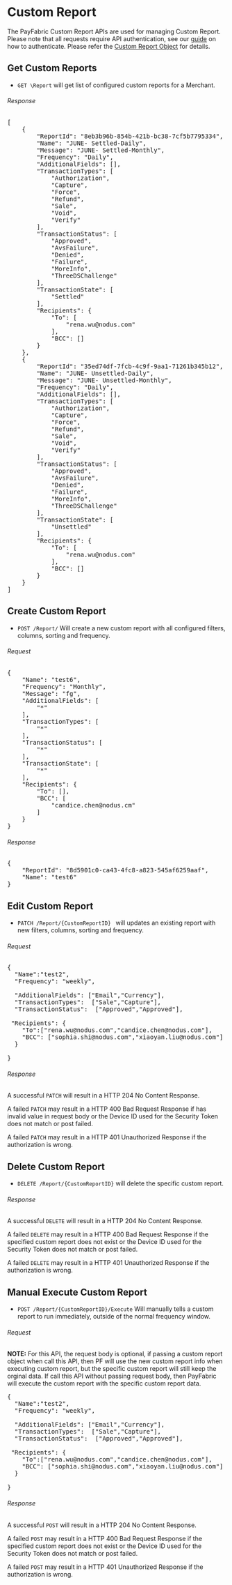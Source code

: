 Custom Report
=================

The PayFabric Custom Report APIs are used for managing Custom Report.  Please note that all requests require API authentication, see our [guide](Authentication.md) on how to authenticate. Please refer the [Custom Report Object](/PayFabric/Sections/3.1JSONObjects.md#custom-report) for details.

Get Custom Reports
------------------
* `GET \Report` will get list of configured custom reports for a Merchant.

###### Response
<pre>
[    
    {
        "ReportId": "8eb3b96b-854b-421b-bc38-7cf5b7795334",
        "Name": "JUNE- Settled-Daily",
        "Message": "JUNE- Settled-Monthly",
        "Frequency": "Daily",
        "AdditionalFields": [],
        "TransactionTypes": [
            "Authorization",
            "Capture",
            "Force",
            "Refund",
            "Sale",
            "Void",
            "Verify"
        ],
        "TransactionStatus": [
            "Approved",
            "AvsFailure",
            "Denied",
            "Failure",
            "MoreInfo",
            "ThreeDSChallenge"
        ],
        "TransactionState": [
            "Settled"
        ],
        "Recipients": {
            "To": [
                "rena.wu@nodus.com"
            ],
            "BCC": []
        }
    },
    {
        "ReportId": "35ed74df-7fcb-4c9f-9aa1-71261b345b12",
        "Name": "JUNE- Unsettled-Daily",
        "Message": "JUNE- Unsettled-Monthly",
        "Frequency": "Daily",
        "AdditionalFields": [],
        "TransactionTypes": [
            "Authorization",
            "Capture",
            "Force",
            "Refund",
            "Sale",
            "Void",
            "Verify"
        ],
        "TransactionStatus": [
            "Approved",
            "AvsFailure",
            "Denied",
            "Failure",
            "MoreInfo",
            "ThreeDSChallenge"
        ],
        "TransactionState": [
            "Unsettled"
        ],
        "Recipients": {
            "To": [
                "rena.wu@nodus.com"
            ],
            "BCC": []
        }
    }
]
</pre>

Create Custom Report
------------------
* `POST /Report/` Will create a new custom report with all configured filters, columns, sorting and frequency.

###### Request
<pre>
{
    "Name": "test6",
    "Frequency": "Monthly",
    "Message": "fg",
    "AdditionalFields": [
        "*"
    ],
    "TransactionTypes": [
        "*"
    ],
    "TransactionStatus": [
        "*"
    ],
    "TransactionState": [
        "*"
    ],
    "Recipients": {
        "To": [],
        "BCC": [
            "candice.chen@nodus.cm"
        ]
    }
}
</pre>

###### Response
<pre>
{
    "ReportId": "8d5901c0-ca43-4fc8-a823-545af6259aaf",
    "Name": "test6"
}
</pre>

Edit Custom Report
------------------
* `PATCH /Report/{CustomReportID} ` will updates an existing report with new filters, columns, sorting and frequency.
###### Request
<pre>
{
  "Name":"test2",
  "Frequency": "weekly",

  "AdditionalFields": ["Email","Currency"],
  "TransactionTypes":  ["Sale","Capture"],
  "TransactionStatus":  ["Approved","Approved"],
 
 "Recipients": {
    "To":["rena.wu@nodus.com","candice.chen@nodus.com"],
    "BCC": ["sophia.shi@nodus.com","xiaoyan.liu@nodus.com"]
  }
  
}
</pre>

###### Response
A successful `PATCH` will result in a HTTP 204 No Content Response.

A failed `PATCH` may result in a HTTP 400 Bad Request Response if has invalid value in request body or the Device ID used for the Security Token does not match or post failed.

A failed `PATCH` may result in a HTTP 401 Unauthorized Response if the authorization is wrong.

Delete Custom Report
------------------
* `DELETE /Report/{CustomReportID}` will delete the specific custom report.

###### Response
A successful `DELETE` will result in a HTTP 204 No Content Response.

A failed `DELETE` may result in a HTTP 400 Bad Request Response if the specified custom report does not exist or the Device ID used for the Security Token does not match or post failed.

A failed `DELETE` may result in a HTTP 401 Unauthorized Response if the authorization is wrong.

Manual Execute Custom Report
------------------
* `POST /Report/{CustomReportID}/Execute` Will manually tells a custom report to run immediately, outside of the normal frequency window.

###### Request
<b>NOTE:</b> For this API, the request body is optional, if passing a custom report object when call this API, then PF will use the new custom report info when executing custom report, but the specific custom report will still keep the orginal data. If call this API without passing request body, then PayFabric will execute the custom report with the specific custom report data.
<pre>
{
  "Name":"test2",
  "Frequency": "weekly",

  "AdditionalFields": ["Email","Currency"],
  "TransactionTypes":  ["Sale","Capture"],
  "TransactionStatus":  ["Approved","Approved"],
 
 "Recipients": {
    "To":["rena.wu@nodus.com","candice.chen@nodus.com"],
    "BCC": ["sophia.shi@nodus.com","xiaoyan.liu@nodus.com"]
  }
  
}
</pre>
###### Response
A successful `POST` will result in a HTTP 204 No Content Response.

A failed `POST` may result in a HTTP 400 Bad Request Response if the specified custom report does not exist or the Device ID used for the Security Token does not match or post failed.

A failed `POST` may result in a HTTP 401 Unauthorized Response if the authorization is wrong.


